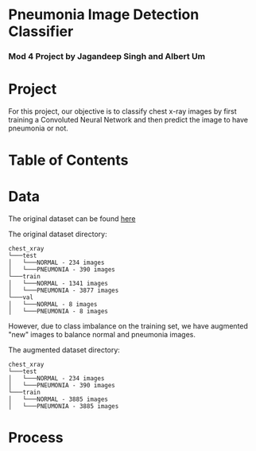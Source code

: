 # Pneumonia Image Detection Classifier
### Mod 4 Project by Jagandeep Singh and Albert Um


# Project
For this project, our objective is to classify chest x-ray images by first training a Convoluted Neural Network and then predict the image to have pneumonia or not.

# Table of Contents

# Data
The original dataset can be found [here](https://www.kaggle.com/paultimothymooney/chest-xray-pneumonia) <br>

The original dataset directory:
```
chest_xray
└───test
│   └───NORMAL - 234 images
│   └───PNEUMONIA - 390 images
└───train
│   └───NORMAL - 1341 images
│   └───PNEUMONIA - 3877 images
└───val
│   └───NORMAL - 8 images
│   └───PNEUMONIA - 8 images
```
However, due to class imbalance on the training set, we have augmented "new" images to balance normal and pneumonia images. <br>

The augmented dataset directory:
```
chest_xray
└───test
│   └───NORMAL - 234 images
│   └───PNEUMONIA - 390 images
└───train
│   └───NORMAL - 3885 images
│   └───PNEUMONIA - 3885 images
```

# Process